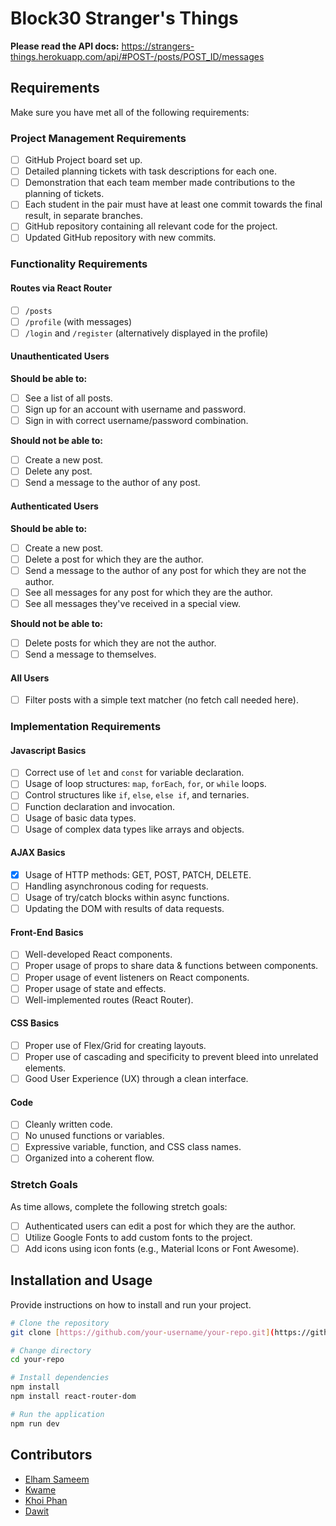 # Block30 Stranger's Things

**Please read the API docs:** https://strangers-things.herokuapp.com/api/#POST-/posts/POST_ID/messages

## Requirements

Make sure you have met all of the following requirements:

### Project Management Requirements

- [ ] GitHub Project board set up.
- [ ] Detailed planning tickets with task descriptions for each one.
- [ ] Demonstration that each team member made contributions to the planning of tickets.
- [ ] Each student in the pair must have at least one commit towards the final result, in separate branches.
- [ ] GitHub repository containing all relevant code for the project.
- [ ] Updated GitHub repository with new commits.

### Functionality Requirements

#### Routes via React Router

- [ ] `/posts`
- [ ] `/profile` (with messages)
- [ ] `/login` and `/register` (alternatively displayed in the profile)

#### Unauthenticated Users

**Should be able to:**

- [ ] See a list of all posts.
- [ ] Sign up for an account with username and password.
- [ ] Sign in with correct username/password combination.

**Should not be able to:**

- [ ] Create a new post.
- [ ] Delete any post.
- [ ] Send a message to the author of any post.

#### Authenticated Users

**Should be able to:**

- [ ] Create a new post.
- [ ] Delete a post for which they are the author.
- [ ] Send a message to the author of any post for which they are not the author.
- [ ] See all messages for any post for which they are the author.
- [ ] See all messages they've received in a special view.

**Should not be able to:**

- [ ] Delete posts for which they are not the author.
- [ ] Send a message to themselves.

#### All Users

- [ ] Filter posts with a simple text matcher (no fetch call needed here).

### Implementation Requirements

#### Javascript Basics

- [ ] Correct use of `let` and `const` for variable declaration.
- [ ] Usage of loop structures: `map`, `forEach`, `for`, or `while` loops.
- [ ] Control structures like `if`, `else`, `else if`, and ternaries.
- [ ] Function declaration and invocation.
- [ ] Usage of basic data types.
- [ ] Usage of complex data types like arrays and objects.

#### AJAX Basics

- [x] Usage of HTTP methods: GET, POST, PATCH, DELETE.
- [ ] Handling asynchronous coding for requests.
- [ ] Usage of try/catch blocks within async functions.
- [ ] Updating the DOM with results of data requests.

#### Front-End Basics

- [ ] Well-developed React components.
- [ ] Proper usage of props to share data & functions between components.
- [ ] Proper usage of event listeners on React components.
- [ ] Proper usage of state and effects.
- [ ] Well-implemented routes (React Router).

#### CSS Basics

- [ ] Proper use of Flex/Grid for creating layouts.
- [ ] Proper use of cascading and specificity to prevent bleed into unrelated elements.
- [ ] Good User Experience (UX) through a clean interface.

#### Code

- [ ] Cleanly written code.
- [ ] No unused functions or variables.
- [ ] Expressive variable, function, and CSS class names.
- [ ] Organized into a coherent flow.

### Stretch Goals

As time allows, complete the following stretch goals:

- [ ] Authenticated users can edit a post for which they are the author.
- [ ] Utilize Google Fonts to add custom fonts to the project.
- [ ] Add icons using icon fonts (e.g., Material Icons or Font Awesome).

## Installation and Usage

Provide instructions on how to install and run your project.

```bash
# Clone the repository
git clone [https://github.com/your-username/your-repo.git](https://github.com/elhamsameem/block30-strangers-things.git)

# Change directory
cd your-repo

# Install dependencies
npm install
npm install react-router-dom

# Run the application
npm run dev
```

## Contributors

- [Elham Sameem](https://github.com/elhamsameem)
- [Kwame](https://github.com/Kwameagyeman)
- [Khoi Phan](https://github.com/phanhkn)
- [Dawit](https://github.com/yepdawit)

